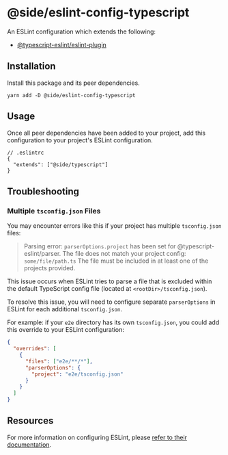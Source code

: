 # @side/eslint-config-typescript

An ESLint configuration which extends the following:

- [@typescript-eslint/eslint-plugin](https://typescript-eslint.io/)

## Installation

Install this package and its peer dependencies.

`yarn add -D @side/eslint-config-typescript`

## Usage

Once all peer dependencies have been added to your project, add this configuration to your project's ESLint configuration.

```jsonc
// .eslintrc
{
  "extends": ["@side/typescript"]
}
```

## Troubleshooting

### Multiple `tsconfig.json` Files

You may encounter errors like this if your project has multiple `tsconfig.json` files:

> Parsing error: `parserOptions.project` has been set for @typescript-eslint/parser.
> The file does not match your project config: `some/file/path.ts`
> The file must be included in at least one of the projects provided.

This issue occurs when ESLint tries to parse a file that is excluded within the default TypeScript config file (located at `<rootDir>/tsconfig.json`).

To resolve this issue, you will need to configure separate `parserOptions` in ESLint for each additional `tsconfig.json`.

For example: if your `e2e` directory has its own `tsconfig.json`, you could add this override to your ESLint configuration:

```json
{
  "overrides": [
    {
      "files": ["e2e/**/*"],
      "parserOptions": {
        "project": "e2e/tsconfig.json"
      }
    }
  ]
}
```

## Resources

For more information on configuring ESLint, please [refer to their documentation](https://eslint.org/docs/user-guide/configuring).
